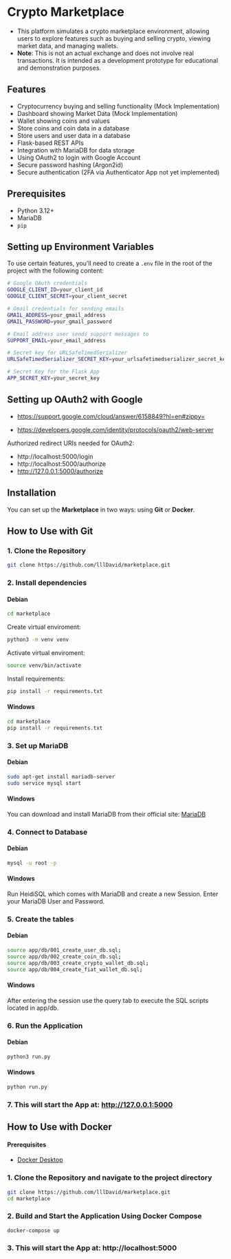 # Crypto Marketplace

- This platform simulates a crypto marketplace environment, allowing users to explore features such as buying and selling crypto, viewing market data, and managing wallets. 
- **Note**: This is not an actual exchange and does not involve real transactions. It is intended as a development prototype for educational and demonstration purposes.

## Features
- Cryptocurrency buying and selling functionality (Mock Implementation) 
- Dashboard showing Market Data (Mock Implementation) 
- Wallet showing coins and values 
- Store coins and coin data in a database
- Store users and user data in a database
- Flask-based REST APIs
- Integration with MariaDB for data storage 
- Using OAuth2 to login with Google Account
- Secure password hashing (Argon2id) 
- Secure authentication (2FA via Authenticator App not yet implemented) 

## Prerequisites
- Python 3.12+
- MariaDB
- `pip`

## Setting up Environment Variables

To use certain features, you'll need to create a `.env` file in the root of the project with the following content: 

```bash
# Google OAuth credentials
GOOGLE_CLIENT_ID=your_client_id
GOOGLE_CLIENT_SECRET=your_client_secret

# Gmail credentials for sending emails
GMAIL_ADDRESS=your_gmail_address
GMAIL_PASSWORD=your_gmail_password

# Email address user sends support messages to
SUPPORT_EMAIL=your_email_address

# Secret key for URLSafeTimedSerializer
URLSafeTimedSerializer_SECRET_KEY=your_urlsafetimedserializer_secret_key

# Secret Key for the Flask App
APP_SECRET_KEY=your_secret_key

```

## Setting up OAuth2 with Google
- https://support.google.com/cloud/answer/6158849?hl=en#zippy=

- https://developers.google.com/identity/protocols/oauth2/web-server

Authorized redirect URIs needed for OAuth2:

- http://localhost:5000/login
- http://localhost:5000/authorize
- http://127.0.0.1:5000/authorize


## Installation

You can set up the **Marketplace** in two ways: using **Git** or **Docker**.

## How to Use with Git

### 1. Clone the Repository

```bash
git clone https://github.com/lllDavid/marketplace.git
```

### 2. Install dependencies
#### Debian
```bash
cd marketplace
``` 

Create virtual enviroment:
```bash
python3 -m venv venv
```

Activate virtual enviroment:
```bash
source venv/bin/activate
```

Install requirements:
```bash
pip install -r requirements.txt
```

#### Windows
```bash
cd marketplace
pip install -r requirements.txt
```

### 3. Set up MariaDB

#### Debian
```bash
sudo apt-get install mariadb-server
sudo service mysql start
```
#### Windows

You can download and install MariaDB from their official site: [MariaDB](https://mariadb.com/downloads/)

### 4. Connect to Database

#### Debian
```bash
mysql -u root -p
```

#### Windows

Run HeidiSQL which comes with MariaDB and create a new Session. Enter your MariaDB User and Password.

### 5. Create the tables
#### Debian
```bash
source app/db/001_create_user_db.sql;
source app/db/002_create_coin_db.sql;
source app/db/003_create_crypto_wallet_db.sql;
source app/db/004_create_fiat_wallet_db.sql;
```

#### Windows

After entering the session use the query tab to execute the SQL scripts located in app/db.

### 6. Run the Application
#### Debian
```bash
python3 run.py
```

#### Windows
```bash
python run.py
```

### 7. This will start the App at: http://127.0.0.1:5000

## How to Use with Docker

#### Prerequisites
- [Docker Desktop](https://www.docker.com/products/docker-desktop/)

### 1. Clone the Repository and navigate to the project directory
```bash
git clone https://github.com/lllDavid/marketplace.git
cd marketplace
```

### 2. Build and Start the Application Using Docker Compose

```bash
docker-compose up 
```

### 3. This will start the App at: http://localhost:5000

